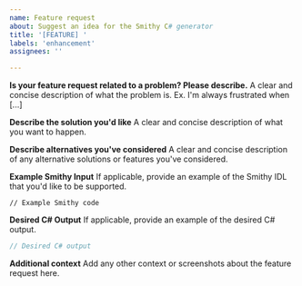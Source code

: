 ```yaml
---
name: Feature request
about: Suggest an idea for the Smithy C# generator
title: '[FEATURE] '
labels: 'enhancement'
assignees: ''

---
```


**Is your feature request related to a problem? Please describe.**
A clear and concise description of what the problem is. Ex. I'm always frustrated when [...]

**Describe the solution you'd like**
A clear and concise description of what you want to happen.

**Describe alternatives you've considered**
A clear and concise description of any alternative solutions or features you've considered.

**Example Smithy Input**
If applicable, provide an example of the Smithy IDL that you'd like to be supported.

```
// Example Smithy code
```

**Desired C# Output**
If applicable, provide an example of the desired C# output.

```csharp
// Desired C# output
```

**Additional context**
Add any other context or screenshots about the feature request here.
